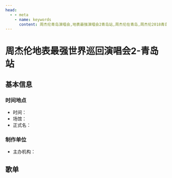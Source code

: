 ```yaml
---
head:
  - - meta
    - name: keywords
      content: 周杰伦青岛演唱会,地表最强演唱会2青岛站,周杰伦在青岛,周杰伦2018青岛演唱会
---
```


# 周杰伦地表最强世界巡回演唱会2-青岛站

## 基本信息

### 时间地点
- 时间：
- 场馆：
- 正式名：

### 制作单位
- 主办机构：

## 歌单